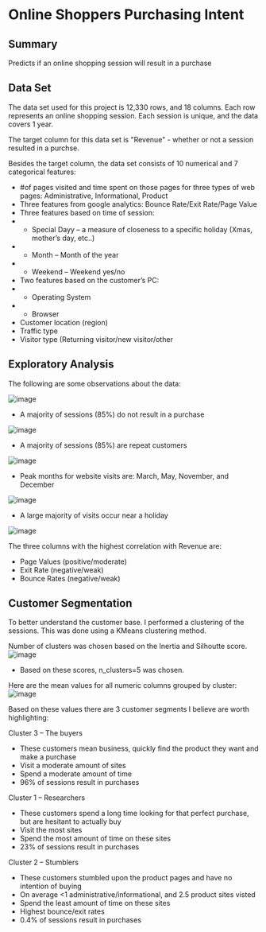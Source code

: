 # Online Shoppers Purchasing Intent

Summary
---
Predicts if an online shopping session will result in a purchase

Data Set
---
The data set used for this project is 12,330 rows, and 18 columns. Each row represents an online shopping session. Each session is unique, and the data covers 1 year.

The target column for this data set is "Revenue" - whether or not a session resulted in a purchse.

Besides the target column, the data set consists of 10 numerical and 7 categorical features:

* #of pages visited and time spent on those pages for three types of web pages: Administrative, Informational, Product
* Three features from google analytics: Bounce Rate/Exit Rate/Page Value
* Three features based on time of session:
* * Special Dayy – a measure of closeness to a specific holiday (Xmas, mother’s day, etc..)
* * Month – Month of the year
* * Weekend – Weekend yes/no
* Two features based on the customer’s PC:
* * Operating System
* * Browser
* Customer location (region)
* Traffic type
* Visitor type (Returning visitor/new visitor/other

Exploratory Analysis
---
The following are some observations about the data:

![image](https://user-images.githubusercontent.com/99829862/164612937-193ab476-1247-45ca-bdd6-449b6dcf36a7.png)

* A majority of sessions (85%) do not result in a purchase

![image](https://user-images.githubusercontent.com/99829862/164613042-8b3b85c4-a9f6-467c-92bf-c0a22767888a.png)

* A majority of sessions (85%) are repeat customers

![image](https://user-images.githubusercontent.com/99829862/164613137-8bef3407-57e2-4d34-8a0e-cc76dab4ea2e.png)

* Peak months for website visits are: March, May, November, and December

![image](https://user-images.githubusercontent.com/99829862/164613340-eb589500-38ce-4ca1-b246-a1edf0ae5276.png)

* A large majority of visits occur near a holiday

![image](https://user-images.githubusercontent.com/99829862/164613523-d5c19503-4600-4deb-b450-376a2e9ad058.png)

The three columns with the highest correlation with Revenue are:
* Page Values (positive/moderate)
* Exit Rate (negative/weak)
* Bounce Rates (negative/weak)

Customer Segmentation
---

To better understand the customer base. I performed a clustering of the sessions. This was done using a KMeans clustering method.

Number of clusters was chosen based on the Inertia and Silhoutte score.
![image](https://user-images.githubusercontent.com/99829862/164613650-c4cfa9ac-0795-40da-b3d9-91d315156bf0.png)

* Based on these scores, n_clusters=5 was chosen.

Here are the mean values for all numeric columns grouped by cluster:
![image](https://user-images.githubusercontent.com/99829862/164613736-dcc25c79-892d-4bdb-98c9-05369bf553b8.png)

Based on these values there are 3 customer segments I believe are worth highlighting:

Cluster 3 – The buyers
* These customers mean business, quickly find the product they want and make a purchase
* Visit a moderate amount of sites
* Spend a moderate amount of time
* 96% of sessions result in purchases

Cluster 1 – Researchers
* These customers spend a long time looking for that perfect purchase, but are hesitant to actually buy
* Visit the most sites
* Spend the most amount of time on these sites
* 23% of sessions result in purchases

Cluster 2 – Stumblers
* These customers stumbled upon the product pages and have no intention of buying
* On average <1 administrative/informational, and 2.5 product sites visted
* Spend the least amount of time on these sites
* Highest bounce/exit rates
* 0.4% of sessions result in purchases


